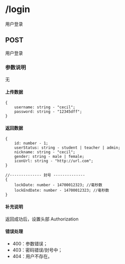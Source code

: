 # /login
用户登录

## POST
用户登录

### 参数说明
无

#### 上传数据
```
{
    username: string - "cecil";
    password: string - "12345dff";
}
```

#### 返回数据
```
{
    id: number - 1;
    userStatus: string - student | teacher | admin;
    nickname: string - "cecil";
    gender: string - male | female;
    iconUrl: string - "http://url.com";
}
```
```
//-------------- 封号 --------------
{
    lockDate: number - 14700012323; //毫秒数
    lockEndDate: number - 14700012323; //毫秒数
}
```
#### 补充说明
返回成功后，设置头部 Authorization

#### 错误处理
* 400：参数错误；
* 403：密码错误/封号中；
* 404：用户不存在。